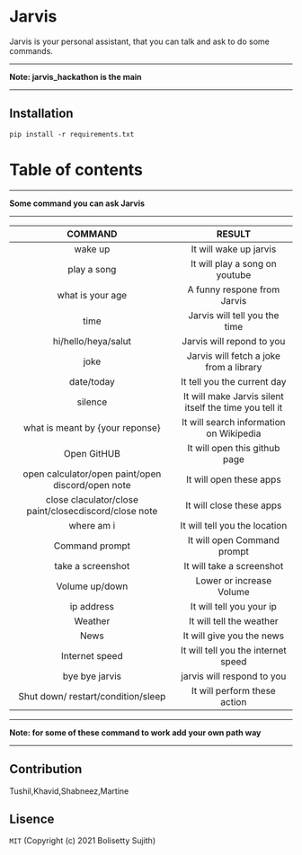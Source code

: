 # Jarvis
Jarvis is your personal assistant, that you can talk and ask to do some commands.
***
**Note: jarvis_hackathon is the main**
***
## Installation
```
pip install -r requirements.txt
```
# Table of contents
***
**Some command you can ask Jarvis**
***

| COMMAND | RESULT |
| :---:   | :---: | 
| wake up | It will wake up jarvis |
| play a song | It will play a song on youtube|
| what is your age | A funny respone from Jarvis |
| time | Jarvis will tell you the time |
| hi/hello/heya/salut | Jarvis will repond to you |
| joke | Jarvis will fetch a joke from a library |
| date/today | It tell you the current day |
| silence | It will make Jarvis silent itself the time you tell it |
| what is meant by {your reponse} | It will search information on Wikipedia |
| Open GitHUB | It will open this github page |
| open calculator/open paint/open discord/open note | It will open these apps |
| close claculator/close paint/closecdiscord/close note | It will close these apps |
| where am i | It will tell you the location |
| Command prompt | It will open Command prompt |
| take a screenshot | It will take a screenshot |
| Volume up/down | Lower or increase Volume |
| ip address | It will tell you your ip |
| Weather | It will tell the weather |
| News | It will give you the news |
| Internet speed | It will tell you the internet speed |
| bye bye jarvis | jarvis will respond to you |
| Shut down/ restart/condition/sleep | It will perform these action |

***
**Note: for some of these command to work add your own path way**
***


## Contribution
Tushil,Khavid,Shabneez,Martine

## Lisence
```MIT```
(Copyright (c) 2021 Bolisetty Sujith)


